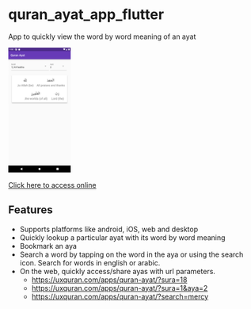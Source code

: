 # quran_ayat_app_flutter
App to quickly view the word by word meaning of an ayat

<img src="https://raw.githubusercontent.com/hashirabdulbasheer/my_assets/master/quran_ayat_screenshot.png" width="25%">

[Click here to access online](https://uxquran.com/apps/quran-ayat/)

## Features

- Supports platforms like android, iOS, web and desktop
- Quickly lookup a particular ayat with its word by word meaning
- Bookmark an aya
- Search a word by tapping on the word in the aya or using the search icon. Search for words in english or arabic.
- On the web, quickly access/share ayas with url parameters.
    -   https://uxquran.com/apps/quran-ayat/?sura=18
    -   https://uxquran.com/apps/quran-ayat/?sura=1&aya=2
    -   https://uxquran.com/apps/quran-ayat/?search=mercy